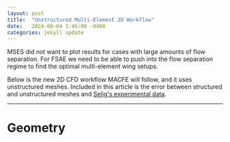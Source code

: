```yaml
---
layout: post
title:  "Unstructured Multi-Element 2D Workflow"
date:   2024-08-04 1:46:00 -0400
categories: jekyll update
---
```

MSES did not want to plot results for cases with large amounts of flow separation. For FSAE we need to be able to push into the flow separation regime to find the optimal multi-element wing setups.

Below is the new 2D CFD workflow MACFE will follow, and it uses unstructured meshes. Included in this article is the error between structured and unstructured meshes and [Selig's experimental data](https://m-selig.ae.illinois.edu/pd.html).

---
# Geometry
